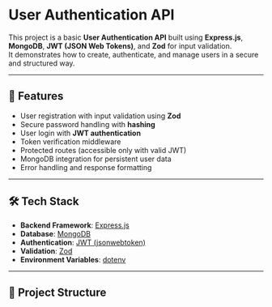 # User Authentication API

This project is a basic **User Authentication API** built using **Express.js**, **MongoDB**, **JWT (JSON Web Tokens)**, and **Zod** for input validation.  
It demonstrates how to create, authenticate, and manage users in a secure and structured way.

---

## 🚀 Features
- User registration with input validation using **Zod**
- Secure password handling with **hashing**
- User login with **JWT authentication**
- Token verification middleware
- Protected routes (accessible only with valid JWT)
- MongoDB integration for persistent user data
- Error handling and response formatting

---

## 🛠️ Tech Stack
- **Backend Framework**: [Express.js](https://expressjs.com/)
- **Database**: [MongoDB](https://www.mongodb.com/)
- **Authentication**: [JWT (jsonwebtoken)](https://www.npmjs.com/package/jsonwebtoken)
- **Validation**: [Zod](https://zod.dev/)
- **Environment Variables**: [dotenv](https://www.npmjs.com/package/dotenv)

---

## 📂 Project Structure
